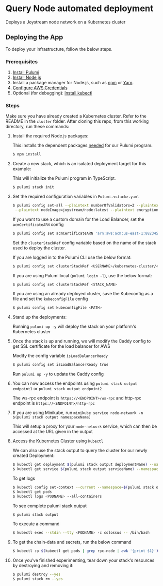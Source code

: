 # Query Node automated deployment

Deploys a Joystream node network on a Kubernetes cluster

## Deploying the App

To deploy your infrastructure, follow the below steps.

### Prerequisites

1. [Install Pulumi](https://www.pulumi.com/docs/get-started/install/)
1. [Install Node.js](https://nodejs.org/en/download/)
1. Install a package manager for Node.js, such as [npm](https://www.npmjs.com/get-npm) or [Yarn](https://yarnpkg.com/en/docs/install).
1. [Configure AWS Credentials](https://www.pulumi.com/docs/intro/cloud-providers/aws/setup/)
1. Optional (for debugging): [Install kubectl](https://kubernetes.io/docs/tasks/tools/)

### Steps

Make sure you have already created a Kubernetes cluster. Refer to the README in the `cluster` folder.
After cloning this repo, from this working directory, run these commands:

1. Install the required Node.js packages:

   This installs the dependent packages [needed](https://www.pulumi.com/docs/intro/concepts/how-pulumi-works/) for our Pulumi program.

   ```bash
   $ npm install
   ```

1. Create a new stack, which is an isolated deployment target for this example:

   This will initialize the Pulumi program in TypeScript.

   ```bash
   $ pulumi stack init
   ```

1. Set the required configuration variables in `Pulumi.<stack>.yaml`

   ```bash
   $ pulumi config set-all --plaintext numberOfValidators=2 --plaintext networkSuffix=8122 \
    --plaintext nodeImage=joystream/node:latest --plaintext encryptionKey=password
   ```

   If you want to use a custom domain for the Load Balancer, set the `acmCertificateARN` config

   ```bash
   $ pulumi config set acmCertificateARN 'arn:aws:acm:us-east-1:882345074216:certificate/4ad63435-7145-413b-af70-3a19ed66ea4a'
   ```

   Set the `clusterStackRef` config variable based on the name of the stack used to deploy the cluster.

   If you are logged in to the Pulumi CLI use the below format:

   ```bash
   $ pulumi config set clusterStackRef <USERNAME>/kubernetes-cluster/<STACK_NAME>
   ```

   If you are using Pulumi local (`pulumi login -l`), use the below format:

   ```bash
   $ pulumi config set clusterStackRef <STACK_NAME>
   ```

   If you are using an already deployed cluster, save the Kubeconfig as a file and set the `kubeconfigFile` config

   ```bash
   $ pulumi config set kubeconfigFile <PATH>
   ```

1. Stand up the deployments:

   Running `pulumi up -y` will deploy the stack on your platform's Kubernetes cluster

1. Once the stack is up and running, we will modify the Caddy config to get SSL certificate for the load balancer for AWS

   Modify the config variable `isLoadBalancerReady`

   ```bash
   $ pulumi config set isLoadBalancerReady true
   ```

   Run `pulumi up -y` to update the Caddy config

1. You can now access the endpoints using `pulumi stack output endpoint1` or `pulumi stack output endpoint2`

   The ws-rpc endpoint is `https://<ENDPOINT>/ws-rpc` and http-rpc endpoint is `https://<ENDPOINT>/http-rpc`

1. If you are using Minikube, run `minikube service node-network -n $(pulumi stack output namespaceName)`

   This will setup a proxy for your `node-network` service, which can then be accessed at
   the URL given in the output

1. Access the Kubernetes Cluster using `kubectl`

   We can also use the stack output to query the cluster for our newly created Deployment:

   ```bash
   $ kubectl get deployment $(pulumi stack output deploymentName) --namespace=$(pulumi stack output namespaceName)
   $ kubectl get service $(pulumi stack output serviceName) --namespace=$(pulumi stack output namespaceName)
   ```

   To get logs

   ```bash
   $ kubectl config set-context --current --namespace=$(pulumi stack output namespaceName)
   $ kubectl get pods
   $ kubectl logs <PODNAME> --all-containers
   ```

   To see complete pulumi stack output

   ```bash
   $ pulumi stack output
   ```

   To execute a command

   ```bash
   $ kubectl exec --stdin --tty <PODNAME> -c colossus -- /bin/bash
   ```

1. To get the chain-data and secrets, run the below command

   ```bash
   $ kubectl cp $(kubectl get pods | grep rpc-node | awk '{print $1}'):/chain-data/chain-data.7z ./chain-data.7z
   ```

1. Once you've finished experimenting, tear down your stack's resources by destroying and removing it:

   ```bash
   $ pulumi destroy --yes
   $ pulumi stack rm --yes
   ```
